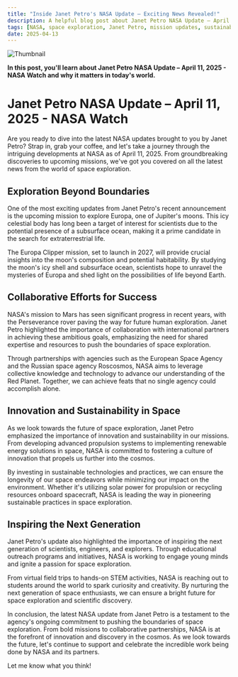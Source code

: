 ```yaml
---
title: "Inside Janet Petro's NASA Update – Exciting News Revealed!"
description: A helpful blog post about Janet Petro NASA Update – April 11, 2025 - NASA Watch
tags: [NASA, space exploration, Janet Petro, mission updates, sustainability]
date: 2025-04-13
---
```


![Thumbnail](https://oaidalleapiprodscus.blob.core.windows.net/private/org-B8Uwqa0SS60raCobmQHn96R5/user-V1V0E1n8qLYsxie27FTkjZHa/img-Jup17wVxZH00FowXCz1G4EFV.png?st=2025-04-13T04%3A25%3A47Z&se=2025-04-13T06%3A25%3A47Z&sp=r&sv=2024-08-04&sr=b&rscd=inline&rsct=image/png&skoid=d505667d-d6c1-4a0a-bac7-5c84a87759f8&sktid=a48cca56-e6da-484e-a814-9c849652bcb3&skt=2025-04-12T17%3A07%3A19Z&ske=2025-04-13T17%3A07%3A19Z&sks=b&skv=2024-08-04&sig=4YaI4R/VWKtjTm67AHmdJxTfM7P9PB8GMhsW0AhBF9k%3D)

**In this post, you'll learn about Janet Petro NASA Update – April 11, 2025 - NASA Watch and why it matters in today's world.**

# Janet Petro NASA Update – April 11, 2025 - NASA Watch

Are you ready to dive into the latest NASA updates brought to you by Janet Petro? Strap in, grab your coffee, and let's take a journey through the intriguing developments at NASA as of April 11, 2025. From groundbreaking discoveries to upcoming missions, we've got you covered on all the latest news from the world of space exploration.

## Exploration Beyond Boundaries

One of the most exciting updates from Janet Petro's recent announcement is the upcoming mission to explore Europa, one of Jupiter's moons. This icy celestial body has long been a target of interest for scientists due to the potential presence of a subsurface ocean, making it a prime candidate in the search for extraterrestrial life.

The Europa Clipper mission, set to launch in 2027, will provide crucial insights into the moon's composition and potential habitability. By studying the moon's icy shell and subsurface ocean, scientists hope to unravel the mysteries of Europa and shed light on the possibilities of life beyond Earth.

## Collaborative Efforts for Success

NASA's mission to Mars has seen significant progress in recent years, with the Perseverance rover paving the way for future human exploration. Janet Petro highlighted the importance of collaboration with international partners in achieving these ambitious goals, emphasizing the need for shared expertise and resources to push the boundaries of space exploration.

Through partnerships with agencies such as the European Space Agency and the Russian space agency Roscosmos, NASA aims to leverage collective knowledge and technology to advance our understanding of the Red Planet. Together, we can achieve feats that no single agency could accomplish alone.

## Innovation and Sustainability in Space

As we look towards the future of space exploration, Janet Petro emphasized the importance of innovation and sustainability in our missions. From developing advanced propulsion systems to implementing renewable energy solutions in space, NASA is committed to fostering a culture of innovation that propels us further into the cosmos.

By investing in sustainable technologies and practices, we can ensure the longevity of our space endeavors while minimizing our impact on the environment. Whether it's utilizing solar power for propulsion or recycling resources onboard spacecraft, NASA is leading the way in pioneering sustainable practices in space exploration.

## Inspiring the Next Generation

Janet Petro's update also highlighted the importance of inspiring the next generation of scientists, engineers, and explorers. Through educational outreach programs and initiatives, NASA is working to engage young minds and ignite a passion for space exploration.

From virtual field trips to hands-on STEM activities, NASA is reaching out to students around the world to spark curiosity and creativity. By nurturing the next generation of space enthusiasts, we can ensure a bright future for space exploration and scientific discovery.

In conclusion, the latest NASA update from Janet Petro is a testament to the agency's ongoing commitment to pushing the boundaries of space exploration. From bold missions to collaborative partnerships, NASA is at the forefront of innovation and discovery in the cosmos. As we look towards the future, let's continue to support and celebrate the incredible work being done by NASA and its partners.

Let me know what you think!
